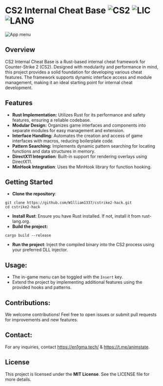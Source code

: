 # CS2 Internal Cheat Base ![CS2](https://img.shields.io/badge/game-CS2-blue) ![LIC](https://img.shields.io/github/license/W1lliam1337/digital-sdk) ![LANG](https://img.shields.io/badge/language-rust-orange)
![App menu](https://i.imgur.com/LBKe37u.png)

## Overview
CS2 Internal Cheat Base is a Rust-based internal cheat framework for Counter-Strike 2 (CS2). Designed with modularity and performance in mind, this project provides a solid foundation for developing various cheat features. The framework supports dynamic interface access and module management, making it an ideal starting point for internal cheat development.

## Features
- **Rust Implementation:** Utilizes Rust for its performance and safety features, ensuring a reliable codebase.
- **Modular Design:** Organizes game interfaces and components into separate modules for easy management and extension.
- **Interface Handling:** Automates the creation and access of game interfaces with macros, reducing boilerplate code.
- **Pattern Searching:** Implements dynamic pattern searching for locating functions and data structures in memory.
- **DirectX11 Integration**: Built-in support for rendering overlays using DirectX11.
- **MinHook Integration**: Uses the MinHook library for function hooking.

## Getting Started
- **Clone the repository**:
```
git clone https://github.com/W1lliam1337/cstrike2-hack.git
cd cstrike2-hack
```
- **Install Rust**: Ensure you have Rust installed. If not, install it from rust-lang.org.
- **Build the project:**
```
cargo build --release
```
- **Run the project**:
Inject the compiled binary into the CS2 process using your preferred DLL injector.

## Usage:
- The in-game menu can be toggled with the `Insert` key.
- Extend the project by implementing additional features using the provided hooks and patterns.

## Contributions:
We welcome contributions! Feel free to open issues or submit pull requests for improvements and new features.

## Contact:
For any inquiries, contact https://en1gma.tech/ & https://t.me/animstate.

## License
This project is licensed under the **MIT License**. See the LICENSE file for more details.
